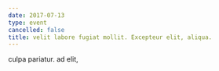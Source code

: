 ```yaml
---
date: 2017-07-13
type: event
cancelled: false
title: velit labore fugiat mollit. Excepteur elit, aliqua.
---
```

culpa pariatur. ad elit,